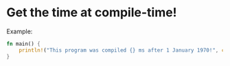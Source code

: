 # Get the time at compile-time!

Example: 
```rs
fn main() {
	println!("This program was compiled {} ms after 1 January 1970!", compiletime::milliseconds!());
}
```